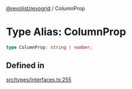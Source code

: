 [@revolist/revogrid](README.md) / ColumnProp

# Type Alias: ColumnProp

```ts
type ColumnProp: string | number;
```

## Defined in

[src/types/interfaces.ts:255](https://github.com/revolist/revogrid/blob/b6cbd022f95d7e046d6bc88abeaf01a3bc067577/src/types/interfaces.ts#L255)
